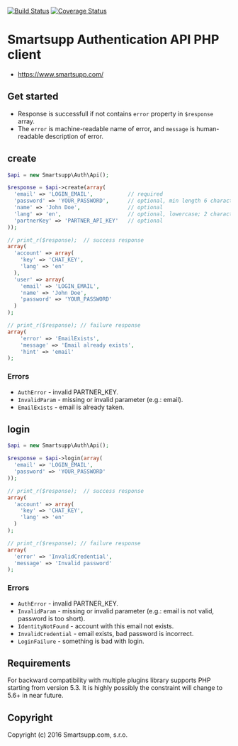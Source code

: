 [![Build Status](https://travis-ci.org/smartsupp/php-auth-client.svg)](https://travis-ci.org/smartsupp/php-auth-client)
[![Coverage Status](https://coveralls.io/repos/github/smartsupp/php-auth-client/badge.svg?branch=master)](https://coveralls.io/github/smartsupp/php-auth-client?branch=master)

# Smartsupp Authentication API PHP client

* https://www.smartsupp.com/

## Get started

- Response is successfull if not contains `error` property in `$response` array.
- The `error` is machine-readable name of error, and `message` is human-readable description of error.

## create

```php
$api = new Smartsupp\Auth\Api();

$response = $api->create(array(
  'email' => 'LOGIN_EMAIL',           // required
  'password' => 'YOUR_PASSWORD',      // optional, min length 6 characters
  'name' => 'John Doe',               // optional
  'lang' => 'en',                     // optional, lowercase; 2 characters
  'partnerKey' => 'PARTNER_API_KEY'   // optional
));

// print_r($response);  // success response
array(
  'account' => array(
    'key' => 'CHAT_KEY',
    'lang' => 'en'
  ),
  'user' => array(
    'email' => 'LOGIN_EMAIL',
    'name' => 'John Doe',
    'password' => 'YOUR_PASSWORD'
  )
);

// print_r($response); // failure response
array(
    'error' => 'EmailExists',
    'message' => 'Email already exists',
    'hint' => 'email'
);
```

### Errors

- `AuthError` - invalid PARTNER_KEY.
- `InvalidParam` - missing or invalid parameter (e.g.: email).
- `EmailExists` - email is already taken.


## login

```php
$api = new Smartsupp\Auth\Api();

$response = $api->login(array(
  'email' => 'LOGIN_EMAIL',
  'password' => 'YOUR_PASSWORD'
));

// print_r($response);  // success response
array(
  'account' => array(
    'key' => 'CHAT_KEY',
    'lang' => 'en'
  )
);

// print_r($response); // failure response
array(
  'error' => 'InvalidCredential',
  'message' => 'Invalid password'
);
```

### Errors

- `AuthError` - invalid PARTNER_KEY.
- `InvalidParam` - missing or invalid parameter (e.g.: email is not valid, password is too short).
- `IdentityNotFound` - account with this email not exists.
- `InvalidCredential` - email exists, bad password is incorrect.
- `LoginFailure` - something is bad with login.

## Requirements
For backward compatibility with multiple plugins library supports PHP starting from version 5.3. It is highly possibly the constraint will change to 5.6+ in near future.

## Copyright

Copyright (c) 2016 Smartsupp.com, s.r.o.
